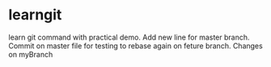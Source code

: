 # learngit
learn git command with practical demo.
Add new line for master branch.
Commit on master file for testing to rebase again on feture branch.
Changes on myBranch
